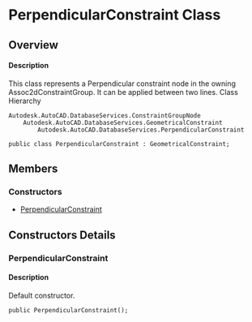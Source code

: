# PerpendicularConstraint Class

## Overview

#### Description
This class represents a Perpendicular constraint node in the owning Assoc2dConstraintGroup. 
It can be applied between two lines.
Class Hierarchy
```text
Autodesk.AutoCAD.DatabaseServices.ConstraintGroupNode
    Autodesk.AutoCAD.DatabaseServices.GeometricalConstraint
        Autodesk.AutoCAD.DatabaseServices.PerpendicularConstraint
```

```text
public class PerpendicularConstraint : GeometricalConstraint;
```

## Members

### Constructors

- [PerpendicularConstraint](#perpendicularconstraint)


## Constructors Details

### PerpendicularConstraint

#### Description
Default constructor.
```text
public PerpendicularConstraint();
```
